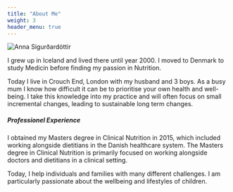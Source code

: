 ```yaml
---
title: "About Me"
weight: 3
header_menu: true
---
```


![Anna Sigurðardóttir](images/IMG_5591.jpeg)

I grew up in Iceland and lived there until year 2000. I moved
to Denmark to study Medicin before finding my passion in
Nutrition. 

Today I live in Crouch End, London with my husband and 3 boys. As a
busy mum I know how difficult it can be to prioritise your own health
and well-being. I take this knowledge into my practice and will often
focus on small incremental changes, leading to sustainable long term
changes.

##### Professionel Experience

I obtained my Masters degree in Clinical Nutrition in 2015, which
included working alongside dietitians in the Danish healthcare
system. The Masters degree in Clinical Nutrition is primarily focused
on working alongside doctors and dietitians in a clinical setting.

Today, I help individuals and families with many different
challenges. I am particularly passionate about the wellbeing and
lifestyles of children.
